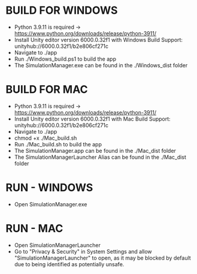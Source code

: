# BUILD FOR WINDOWS
- Python 3.9.11 is required  -> https://www.python.org/downloads/release/python-3911/
- Install Unity editor version 6000.0.32f1 with Windows Build Support: unityhub://6000.0.32f1/b2e806cf271c
- Navigate to ./app
- Run ./Windows_build.ps1 to build the app
- The SimulationManager.exe can be found in the ./Windows_dist folder

# BUILD FOR MAC
- Python 3.9.11 is required  -> https://www.python.org/downloads/release/python-3911/
- Install Unity editor version 6000.0.32f1 with Mac Build Support: unityhub://6000.0.32f1/b2e806cf271c
- Navigate to ./app
- chmod +x ./Mac_build.sh
- Run ./Mac_build.sh to build the app
- The SimulationManager.app can be found in the ./Mac_dist folder
- The SimulationManagerLauncher Alias can be found in the ./Mac_dist folder

# RUN - WINDOWS
- Open SimulationManager.exe

# RUN - MAC
- Open SimulationManagerLauncher
- Go to "Privacy & Security" in System Settings and allow "SimulationManagerLauncher" to open, as it may be blocked by default due to being identified as potentially unsafe.

